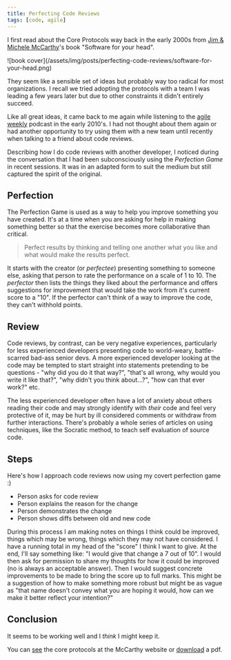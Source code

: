 ```yaml
---
title: Perfecting Code Reviews
tags: [code, agile]
---
```


I first read about the Core Protocols way back in the early 2000s from
<a href="http://www.mccarthyshow.com/">Jim & Michele McCarthy</a>'s book "Software for your head".

![book cover]\(/assets/img/posts/perfecting-code-reviews/software-for-your-head.png)

They seem like a sensible set of ideas but probably way too radical for most organizations. I recall
we tried adopting the protocols with a team I was leading a few years later but due to other constraints
it didn't entirely succeed.

Like all great ideas, it came back to me again while listening to the <a href="http://integrumtech.com/category/agile-weekly-podcast/">agile
weekly</a> podcast in the early 2010's. I had not thought about them again or had another opportunity to
try using them with a new team until recently when talking to a friend about code reviews.

Describing how I do code reviews with another developer, I noticed during the conversation
that I had been subconsciously using the _Perfection Game_ in recent sessions. It was in an
adapted form to suit the medium but still captured the spirit of the original.

## Perfection

The Perfection Game is used as a way to help you improve something you have created. It's at a time when
you are asking for help in making something better so that the exercise becomes more
collaborative than critical.

<blockquote>
Perfect results by thinking and telling one another what you like and what would make the results perfect.
</blockquote>

It starts with the creator (or _perfectee_) presenting something to someone else, asking that
person to rate the performance on a scale of 1 to 10. The _perfector_ then lists the things
they liked about the performance and offers suggestions for improvement that would take the work
from it's current score to a "10". If the perfector can't think of a way to improve the code, they
can't withhold points.

## Review

Code reviews, by contrast, can be very negative experiences, particularly for less experienced
developers presenting code to world-weary, battle-scarred bad-ass senior devs. A more experienced
developer looking at the code may be tempted to start straight into statements pretending to be
questions - "why did you do it that way?", "that's all wrong, why would you write it like that?",
"why didn't you think about...?", "how can that ever work?" etc.

The less experienced developer often have a lot of anxiety about others reading their code and may
strongly identify with _their_ code and feel very protective of it, may be
hurt by ill considered comments or withdraw from further interactions. There's probably
a whole series of articles on using techniques, like the Socratic method, to teach self evaluation
of source code.

## Steps

Here's how I approach code reviews now using my covert perfection game :)

- Person asks for code review
- Person explains the reason for the change
- Person demonstrates the change
- Person shows diffs between old and new code

During this process I am making notes on things I think could be improved, things which may be wrong,
things which they may not have considered. I have a running total in my head of the "score" I think I want
to give. At the end, I'll say something like: "I would give that change a 7 out of 10". I would then ask
for permission to share my thoughts for how it could be improved (no is always an acceptable answer).
Then I would suggest concrete improvements to be made to bring the score up to full marks. This might be a
suggestion of how to make something more robust but might be as vague as "that name doesn't convey what you
are hoping it would, how can we make it better reflect your intention?"

## Conclusion

It seems to be working well and I _think_ I might keep it.

You can <a href="http://www.mccarthyshow.com/online/">see</a> the core protocols at the
McCarthy website or <a href="http://www.mccarthyshow.com/download-the-core/">download</a> a pdf.

